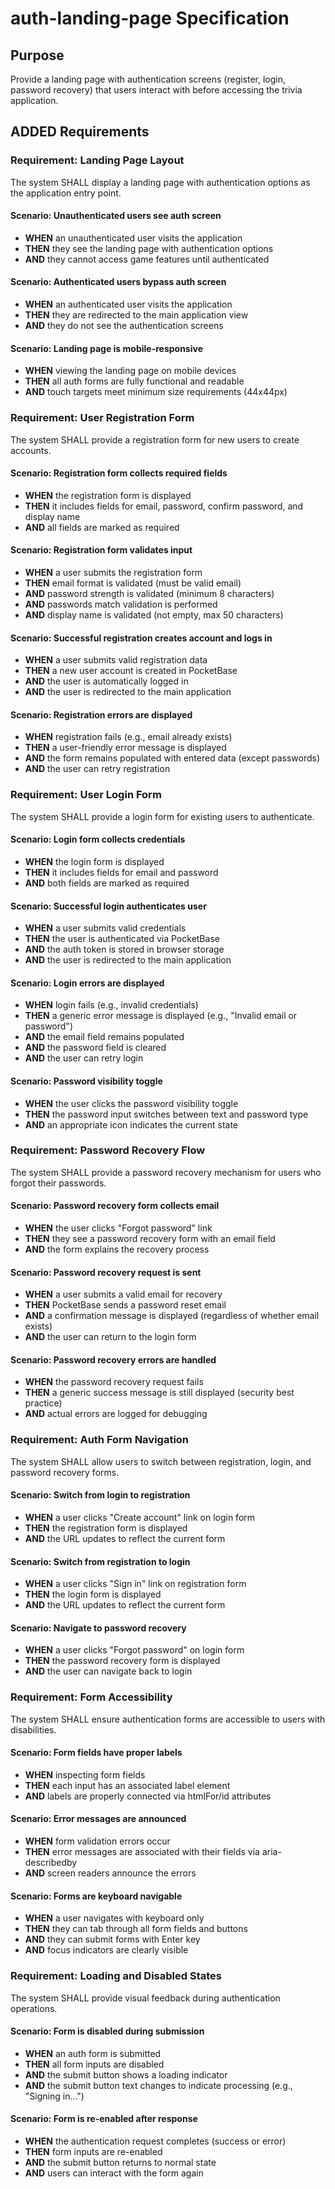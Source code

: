# auth-landing-page Specification

## Purpose
Provide a landing page with authentication screens (register, login, password recovery) that users interact with before accessing the trivia application.

## ADDED Requirements

### Requirement: Landing Page Layout
The system SHALL display a landing page with authentication options as the application entry point.

#### Scenario: Unauthenticated users see auth screen
- **WHEN** an unauthenticated user visits the application
- **THEN** they see the landing page with authentication options
- **AND** they cannot access game features until authenticated

#### Scenario: Authenticated users bypass auth screen
- **WHEN** an authenticated user visits the application
- **THEN** they are redirected to the main application view
- **AND** they do not see the authentication screens

#### Scenario: Landing page is mobile-responsive
- **WHEN** viewing the landing page on mobile devices
- **THEN** all auth forms are fully functional and readable
- **AND** touch targets meet minimum size requirements (44x44px)

### Requirement: User Registration Form
The system SHALL provide a registration form for new users to create accounts.

#### Scenario: Registration form collects required fields
- **WHEN** the registration form is displayed
- **THEN** it includes fields for email, password, confirm password, and display name
- **AND** all fields are marked as required

#### Scenario: Registration form validates input
- **WHEN** a user submits the registration form
- **THEN** email format is validated (must be valid email)
- **AND** password strength is validated (minimum 8 characters)
- **AND** passwords match validation is performed
- **AND** display name is validated (not empty, max 50 characters)

#### Scenario: Successful registration creates account and logs in
- **WHEN** a user submits valid registration data
- **THEN** a new user account is created in PocketBase
- **AND** the user is automatically logged in
- **AND** the user is redirected to the main application

#### Scenario: Registration errors are displayed
- **WHEN** registration fails (e.g., email already exists)
- **THEN** a user-friendly error message is displayed
- **AND** the form remains populated with entered data (except passwords)
- **AND** the user can retry registration

### Requirement: User Login Form
The system SHALL provide a login form for existing users to authenticate.

#### Scenario: Login form collects credentials
- **WHEN** the login form is displayed
- **THEN** it includes fields for email and password
- **AND** both fields are marked as required

#### Scenario: Successful login authenticates user
- **WHEN** a user submits valid credentials
- **THEN** the user is authenticated via PocketBase
- **AND** the auth token is stored in browser storage
- **AND** the user is redirected to the main application

#### Scenario: Login errors are displayed
- **WHEN** login fails (e.g., invalid credentials)
- **THEN** a generic error message is displayed (e.g., "Invalid email or password")
- **AND** the email field remains populated
- **AND** the password field is cleared
- **AND** the user can retry login

#### Scenario: Password visibility toggle
- **WHEN** the user clicks the password visibility toggle
- **THEN** the password input switches between text and password type
- **AND** an appropriate icon indicates the current state

### Requirement: Password Recovery Flow
The system SHALL provide a password recovery mechanism for users who forgot their passwords.

#### Scenario: Password recovery form collects email
- **WHEN** the user clicks "Forgot password" link
- **THEN** they see a password recovery form with an email field
- **AND** the form explains the recovery process

#### Scenario: Password recovery request is sent
- **WHEN** a user submits a valid email for recovery
- **THEN** PocketBase sends a password reset email
- **AND** a confirmation message is displayed (regardless of whether email exists)
- **AND** the user can return to the login form

#### Scenario: Password recovery errors are handled
- **WHEN** the password recovery request fails
- **THEN** a generic success message is still displayed (security best practice)
- **AND** actual errors are logged for debugging

### Requirement: Auth Form Navigation
The system SHALL allow users to switch between registration, login, and password recovery forms.

#### Scenario: Switch from login to registration
- **WHEN** a user clicks "Create account" link on login form
- **THEN** the registration form is displayed
- **AND** the URL updates to reflect the current form

#### Scenario: Switch from registration to login
- **WHEN** a user clicks "Sign in" link on registration form
- **THEN** the login form is displayed
- **AND** the URL updates to reflect the current form

#### Scenario: Navigate to password recovery
- **WHEN** a user clicks "Forgot password" on login form
- **THEN** the password recovery form is displayed
- **AND** the user can navigate back to login

### Requirement: Form Accessibility
The system SHALL ensure authentication forms are accessible to users with disabilities.

#### Scenario: Form fields have proper labels
- **WHEN** inspecting form fields
- **THEN** each input has an associated label element
- **AND** labels are properly connected via htmlFor/id attributes

#### Scenario: Error messages are announced
- **WHEN** form validation errors occur
- **THEN** error messages are associated with their fields via aria-describedby
- **AND** screen readers announce the errors

#### Scenario: Forms are keyboard navigable
- **WHEN** a user navigates with keyboard only
- **THEN** they can tab through all form fields and buttons
- **AND** they can submit forms with Enter key
- **AND** focus indicators are clearly visible

### Requirement: Loading and Disabled States
The system SHALL provide visual feedback during authentication operations.

#### Scenario: Form is disabled during submission
- **WHEN** an auth form is submitted
- **THEN** all form inputs are disabled
- **AND** the submit button shows a loading indicator
- **AND** the submit button text changes to indicate processing (e.g., "Signing in...")

#### Scenario: Form is re-enabled after response
- **WHEN** the authentication request completes (success or error)
- **THEN** form inputs are re-enabled
- **AND** the submit button returns to normal state
- **AND** users can interact with the form again
